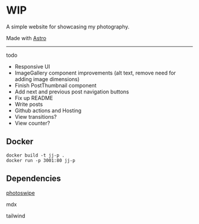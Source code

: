 # WIP

A simple website for showcasing my photography.

Made with [Astro](https://astro.build/)

---

todo
- Responsive UI
- ImageGallery component improvements (alt text, remove need for adding image dimensions)
- Finish PostThumbnail component
- Add next and previous post navigation buttons
- Fix up README
- Write posts
- Github actions and Hosting
- View transitions?
- View counter?

## Docker

```
docker build -t jj-p .
docker run -p 3001:80 jj-p
```

## Dependencies

[photoswipe](https://photoswipe.com/)

mdx

tailwind